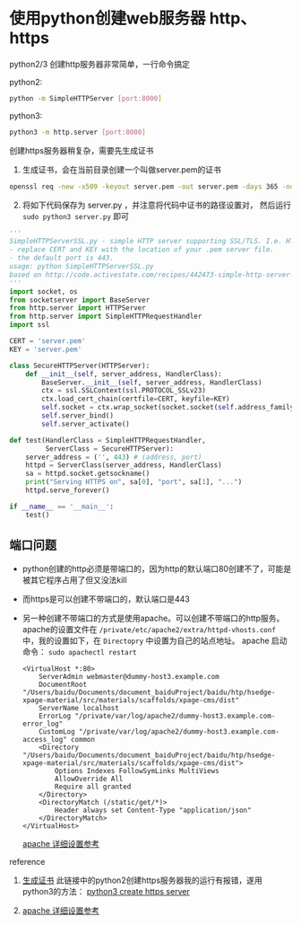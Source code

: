 # 使用python创建web服务器 http、https

python2/3 创建http服务器非常简单，一行命令搞定

python2:

```bash
python -m SimpleHTTPServer [port:8000]
```

python3:

```bash
python3 -m http.server [port:8000]
```

创建https服务器稍复杂，需要先生成证书

1. 生成证书，会在当前目录创建一个叫做server.pem的证书

```bash
openssl req -new -x509 -keyout server.pem -out server.pem -days 365 -nodes
```

2. 将如下代码保存为 server.py ，并注意将代码中证书的路径设置对， 然后运行 `sudo python3 server.py` 即可

```python
'''
SimpleHTTPServerSSL.py - simple HTTP server supporting SSL/TLS. I.e. HTTPS. For python 3.3
- replace CERT and KEY with the location of your .pem server file.
- the default port is 443.
usage: python SimpleHTTPServerSSL.py
based on http://code.activestate.com/recipes/442473-simple-http-server-supporting-ssl-secure-communica/
'''
import socket, os
from socketserver import BaseServer
from http.server import HTTPServer
from http.server import SimpleHTTPRequestHandler
import ssl

CERT = 'server.pem'
KEY = 'server.pem'

class SecureHTTPServer(HTTPServer):
    def __init__(self, server_address, HandlerClass):
        BaseServer.__init__(self, server_address, HandlerClass)
        ctx = ssl.SSLContext(ssl.PROTOCOL_SSLv23)
        ctx.load_cert_chain(certfile=CERT, keyfile=KEY)
        self.socket = ctx.wrap_socket(socket.socket(self.address_family, self.socket_type), server_side=True)
        self.server_bind()
        self.server_activate()

def test(HandlerClass = SimpleHTTPRequestHandler,
         ServerClass = SecureHTTPServer):
    server_address = ('', 443) # (address, port)
    httpd = ServerClass(server_address, HandlerClass)
    sa = httpd.socket.getsockname()
    print("Serving HTTPS on", sa[0], "port", sa[1], "...")
    httpd.serve_forever()

if __name__ == '__main__':
    test()
```

## 端口问题

- python创建的http必须是带端口的，因为http的默认端口80创建不了，可能是被其它程序占用了但又没法kill
- 而https是可以创建不带端口的，默认端口是443
- 另一种创建不带端口的方式是使用apache。可以创建不带端口的http服务。apache的设置文件在 `/private/etc/apache2/extra/httpd-vhosts.conf` 中，我的设置如下，在 `Directopry` 中设置为自己的站点地址。 apache 启动命令： `sudo apachectl restart`

    ```
    <VirtualHost *:80>
        ServerAdmin webmaster@dummy-host3.example.com
        DocumentRoot "/Users/baidu/Documents/document_baiduProject/baidu/htp/hsedge-xpage-material/src/materials/scaffolds/xpage-cms/dist"
        ServerName localhost
        ErrorLog "/private/var/log/apache2/dummy-host3.example.com-error_log"
        CustomLog "/private/var/log/apache2/dummy-host3.example.com-access_log" common
        <Directory "/Users/baidu/Documents/document_baiduProject/baidu/htp/hsedge-xpage-material/src/materials/scaffolds/xpage-cms/dist">
            Options Indexes FollowSymLinks MultiViews
            AllowOverride All
            Require all granted
        </Directory>
        <DirectoryMatch (/static/get/*)>
            Header always set Content-Type "application/json"
        </DirectoryMatch>
    </VirtualHost>
    ```

    [apache 详细设置参考](http://vin-zhou.github.io/2014/10/27/%E5%90%AF%E7%94%A8Mac%E8%87%AA%E5%B8%A6%E7%9A%84Apache/)

reference

1. [生成证书](http://code.activestate.com/recipes/442473-simple-http-server-supporting-ssl-secure-communica/)  此链接中的python2创建https服务器我的运行有报错，遂用python3的方法： [python3 create https server](https://gist.github.com/ubershmekel/6194556)

2. [apache 详细设置参考](http://vin-zhou.github.io/2014/10/27/%E5%90%AF%E7%94%A8Mac%E8%87%AA%E5%B8%A6%E7%9A%84Apache/)